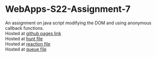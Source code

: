 # WebApps-S22-Assignment-7
An assignment on java script modifying the DOM and using anonymous callback functions.
<br>
Hosted at <a href="https://github.com/44-563-Web-Apps-S22/webapps-s22-assignment-7-Padmavathi1312/settings/pages">github pages link</a>
<br>
Hosted at <a href="https://44-563-web-apps-s22.github.io/webapps-s22-assignment-7-Padmavathi1312/hunt.html">hunt file</a>
<br>
Hosted at <a href="https://44-563-web-apps-s22.github.io/webapps-s22-assignment-7-Padmavathi1312/reaction.html">reaction file</a>
<br>
Hosted at <a href="https://44-563-web-apps-s22.github.io/webapps-s22-assignment-7-Padmavathi1312/queue.html">queue file</a>
